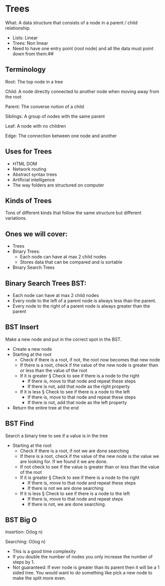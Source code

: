 # Trees
What: A data structure that consists of a node in a parent / child relationship.
- Lists: Linear
- Trees: Non linear
- Need to have one entry point (root node) and all the data must point down from them.##
## Terminology
Root: The top node in a tree

Child: A node directly connected to another node when moving away from the root

Parent: The converse notion of a child

Siblings: A group of nodes with the same parent

Leaf: A node with no children

Edge: The connection between one node and another

## Uses for Trees
- HTML DOM
- Network routing
- Abstract syntax trees
- Artificial intelligence
- The way folders are structured on computer
## Kinds of Trees
Tons of different kinds that follow the same structure but different variations.
## Ones we will cover:
- Trees
- Binary Trees:
    - Each node can have at max 2 child nodes
    - Stores data that can be compared and is sortable
- Binary Search Trees

## Binary Search Trees BST:
- Each node can have at max 2 child nodes
- Every node to the left of a parent node is always less than the parent.
- Every node to the right of a parent node is always greater than the parent

## BST Insert
Make a new node and put in the correct spot in the BST.
- Create a new node
- Starting at the root
    - Check if there is a root, if not, the root now becomes that new node
    - If there is a root, check if the value of the new node is greater than or less than the value of the root
    - If it is greater
			§ Check to see if there is a node to the right
		- If there is, move to that node and repeat these steps
		- If there is not, add that node as the right property
    - If it is less
			§ Check to see if there is a node to the left
		- If there is, move to that node and repeat these steps
		- If there is not, add that node as the left property
- Return the entire tree at the end
## BST Find
Search a binary tree to see if a value is in the tree
- Starting at the root
    - Check if there is a root, if not we are done searching
    - If there is a root, check if the value of the new node is the value we are looking for. If we found it we are done.
    - If not check to see if the value is greater than or less than the value of the root
    - If it is greater
			§ Check to see if there is a node to the right 
		- If there is, move to that node and repeat these steps
		- If there is not we are done searching
    - If it is less
			§ Check to see if there is a node to the left
		- If there is, move to that node and repeat steps
		- If there is not, we are done searching.
## BST Big O
Insertion: O(log n)

Searching: O(log n)

- This is a good time complexity
- If you double the number of nodes you only increase the number of steps by 1.
- Not guaranteed: If ever node is greater than its parent then it will be a 1 sided tree.
You would want to do something like pick a new node to make the split more even.